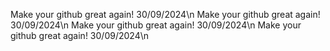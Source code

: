Make your github great again! 30/09/2024\n 
Make your github great again! 30/09/2024\n 
Make your github great again! 30/09/2024\n 
Make your github great again! 30/09/2024\n 
